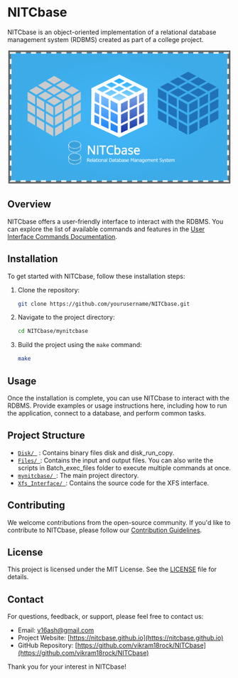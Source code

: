 # NITCbase

NITCbase is an object-oriented implementation of a relational database management system (RDBMS) created as part of a college project.

![NITCbase Logo](https://github.com/NITCbase/nitcbase.github.io/raw/main/static/img/FrontBannerLogo.png)

## Overview

NITCbase offers a user-friendly interface to interact with the RDBMS. You can explore the list of available commands and features in the [User Interface Commands Documentation](https://nitcbase.github.io/docs/User%20Interface%20Commands/).

## Installation

To get started with NITCbase, follow these installation steps:

1. Clone the repository:

    ```sh
    git clone https://github.com/yourusername/NITCbase.git
    ```

2. Navigate to the project directory:

    ```sh
    cd NITCbase/mynitcbase
    ```

3. Build the project using the `make` command:

    ```sh
    make
    ```

## Usage

Once the installation is complete, you can use NITCbase to interact with the RDBMS. Provide examples or usage instructions here, including how to run the application, connect to a database, and perform common tasks.

## Project Structure

- [`Disk/ `](Disk) : Contains binary files disk and disk_run_copy.
- [`Files/ `](Files): Contains the input and output files. You can also write the scripts in Batch_exec_files folder to execute multiple commands at once.
- [`mynitcbase/ `](mynitcbase): The main project directory.
- [`Xfs_Interface/ `](Xfs_Interface): Contains the source code for the XFS interface.

## Contributing

We welcome contributions from the open-source community. If you'd like to contribute to NITCbase, please follow our [Contribution Guidelines](CONTRIBUTING.md).

## License

This project is licensed under the MIT License. See the [LICENSE](LICENSE) file for details.

## Contact

For questions, feedback, or support, please feel free to contact us:

- Email: [v16ash@gmail.com](mailto:v16ash@gmail.com)
- Project Website: [https://nitcbase.github.io](https://nitcbase.github.io)
- GitHub Repository: [https://github.com/vikram18rock/NITCbase](https://github.com/vikram18rock/NITCbase)

Thank you for your interest in NITCbase!
